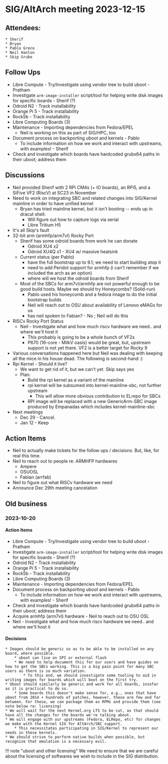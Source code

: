 # SIG/AltArch meeting 2023-12-15

## Attendees:
    * Sherif
    * Bryan
    * Pablo Greco
    * Neil Hanlon
    * Skip Grube

## Follow Ups

* Libre Compute - Try/Investigate using vendor tree to build uboot  - Pratham
* Investigate `arm-image-installer` script/tool for helping write disk images for specific boards - Sherif (?)
* Odroid N2 - Track installability
* Orange Pi 5 - Track installability
* Rock5b - Track installability
* Libre Computing Boards (3)
* Maintenance - Importing dependencies from Fedora/EPEL
    * Neil is working on this as part of SIG/HPC, too
* Document process on backporting uboot and kernels - Pablo
    * To include information on how we work and interact with upstreams, with examples! - Sherif
* Check and investigate which boards have hardcoded grubx64 paths in their uboot; address them

## Discussions

* Neil provided Sherif with 2 RPi CM4s (+ IO boards), an RPi5, and a SiFive VF2 (RiscV) at SC23 in November
* Need to work on integrating SBC and related changes into SIG/Kernel mainline in order to have unified kernel
    * Bryan has tried mainline kernel, but it isn't booting -- ends up in dracut shell.
        * Will figure out how to capture logs via serial
        * Libre Tritium H5
* It's all Skip's fault
* 32-bit arm (armhfp/arm7vl) Rocky Port
    * Sherif has some odroid boards from work he can donate
        * Odroid XU4 x2
        * Odroid XU4Q x1 - XU4 w/ massive heatsink
    * Current status (per Pablo)
        * have the full bootstrap up to 9.1; we need to start building atop it
        * need to add Peridot support for armhfp (i can't remember if we included the arch as an option)
        * where will we host the odroid boards from Sherif
    * Most of the SBCs for arm7vl/armhfp are not powerful enough to be good build hosts. Maybe we should try Honeycombs? (Solid-run)
        * Pablo used his honeycomb and a fedora image to do the initial bootstrap builds
        * Neil will reach out to OSU about availability of Lenovo eMAGs for us
        * has neil spoken to Fabian? - No ; Neil will do this
* RISCv Rocky Port Status
    * Neil - Investigate what and how much riscv hardware we need.. and where we'll host it
        * This probably is going to be a whole bunch of VF2s
        * P670 (16-core - MilkV oasis) would be great, but, upstream support is not yet there. VF2 is a better target for Rocky 9
* Various conversations happened here but Neil was dealing with keeping all the mice in his house dead. The following is second-hand :) 
* Rpi Kernel - Should it live?
    * We want to get rid of it, but we can't yet. Skip says yes
    * Plan:
        * Build the rpi kernel as a variant of the mainline
        * rpi kernel will be subsumed into kernel-mainline-sbc, not further upstream
            * This will allow more obvious contribution to ELrepo for SBCs
        * RPI image will be replaced with a new GenericArm-SBC image produced by Empanadas which includes kernel-mainline-sbc
* Next meetings
    * Dec 29 - Cancel.
    * Jan 12 - Keep

## Action Items

* Neil to actually make tickets for the follow ups / decisions. But, like, for real this time.
* Neil to reach out to people re: ARMHFP hardwares
    * Ampere
    * OSUOSL
    * Fabian (arrfab)
* Neil to figure out what RISCv hardware we need
* Announce Dec 29th meeting cancelation

## Old business

### 2023-10-20

#### Action Items

* Libre Compute - Try/Investigate using vendor tree to build uboot  - Pratham
* Investigate `arm-image-installer` script/tool for helping write disk images for specific boards - Sherif (?)
* Odroid N2 - Track installability
* Orange Pi 5 - Track installability
* Rock5b - Track installability
* Libre Computing Boards (3)
* Maintenance - Importing dependencies from Fedora/EPEL
* Document process on backporting uboot and kernels - Pablo
    * To include information on how we work and interact with upstreams, with examples! - Sherif
* Check and investigate which boards have hardcoded grubx64 paths in their uboot; address them
* Acquire armhfp (arm7vl) hardware - Neil to reach out to OSU OSL
* Neil - Investigate what and how much riscv hardware we need.. and where we'll host it

#### Decisions
    * Images should be generic so as to be able to be installed on any board, where possible.
        * uboot can live on SPI or external flash
        * We need to help document this for our users and have guides on how to get the SBCs working. This is a big pain point for many SBC users as there is so much variation.
            * To this end, we should investigate some tooling to aid in writing images for boards which will boot on the first try.
    * Uboot should similarly be generic and work for all boards, insofar as it is practical to do so.
        * Some boards this doesn't make sense for, e.g., ones that have uboot from 2014 + hundreds of patches, however, these are few and far between. For these, we can package them as RPMs and provide them (see note below re: licensing)
    * We will wait for the next Kernel.org LTS to be cut, as that should have all the changes for the boards we're talking about.
    * We will engage with our upstreams (Fedora, ELRepo, etc) for changes we make with the Kernel SIG for AltArch/SBC support.
        * This necessitates participating in SIG/Kernel to represent our needs in these kernels.
    * We should strive to perform native builds when possible, but recognize that emulation is a necessary evil.

!!! note "uboot and other licensing"
    We need to ensure that we are careful about the licensing of softwares we wish to include in the SIG distribution.

